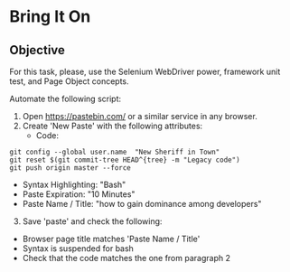 # Bring It On

## Objective
For this task, please, use the Selenium WebDriver power, framework unit test, and Page Object concepts. 

Automate the following script:

1. Open https://pastebin.com/ or a similar service in any browser.
2. Create 'New Paste' with the following attributes:
   - Code:
```shell
git config --global user.name  "New Sheriff in Town"
git reset $(git commit-tree HEAD^{tree} -m "Legacy code")
git push origin master --force
```
  - Syntax Highlighting: "Bash"
  - Paste Expiration: "10 Minutes"
  - Paste Name / Title: "how to gain dominance among developers"
3. Save 'paste' and check the following:
  - Browser page title matches 'Paste Name / Title'
  - Syntax is suspended for bash
  - Check that the code matches the one from paragraph 2
